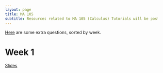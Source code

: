 ```yaml
---
layout: page
title: MA 105
subtitle: Resources related to MA 105 (Calculus) Tutorials will be posted here
---
```


[Here](https://github.com/aryamanmaithani/ma-105-tut/blob/master/Extra%20Questions.pdf) are some extra questions, sorted by week.

# Week 1
[Slides](https://github.com/aryamanmaithani/ma-105-tut/blob/master/Slides/Week-1.pdf)
